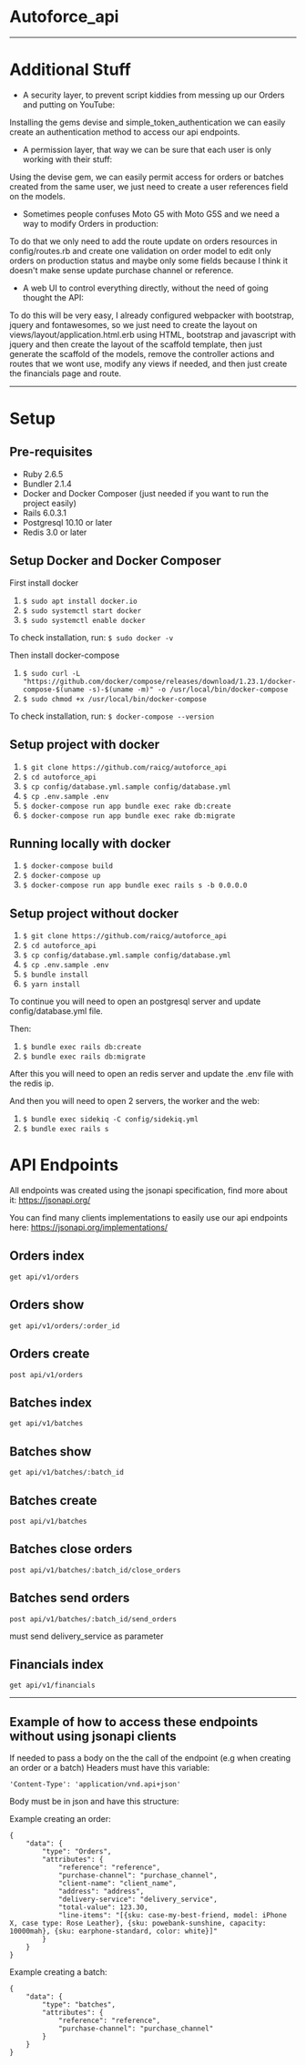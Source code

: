 
# Autoforce_api
---------------------------

# Additional Stuff
- A security layer, to prevent script kiddies from messing up our Orders and putting on YouTube:

Installing the gems devise and simple_token_authentication we can easily create an authentication method to access our api endpoints.


- A permission layer, that way we can be sure that each user is only working with their stuff:

Using the devise gem, we can easily permit access for orders or batches created from the same user, we just need to create a user references field on the models.


- Sometimes people confuses Moto G5 with Moto G5S and we need a way to modify Orders in production:

To do that we only need to add the route update on orders resources in config/routes.rb and create one validation on order model to edit only orders on production status and maybe only some fields because I think it doesn't make sense update purchase channel or reference.


- A web UI to control everything directly, without the need of going thought the API:

To do this will be very easy, I already configured webpacker with bootstrap, jquery and fontawesomes, so we just need to create the layout on views/layout/application.html.erb using HTML, bootstrap and javascript with jquery and then create the layout of the scaffold template, then just generate the scaffold of the models, remove the controller actions and routes that we wont use, modify any views if needed, and then just create the financials page and route.

---------------------------

# Setup

## Pre-requisites

* Ruby 2.6.5
* Bundler 2.1.4
* Docker and Docker Composer (just needed if you want to run the project easily)
* Rails 6.0.3.1
* Postgresql 10.10 or later
* Redis 3.0 or later

## Setup Docker and Docker Composer
First install docker
1. `$ sudo apt install docker.io`
1. `$ sudo systemctl start docker`
1. `$ sudo systemctl enable docker`

To check installation, run:
`$ sudo docker -v`

Then install docker-compose

1. `$ sudo curl -L "https://github.com/docker/compose/releases/download/1.23.1/docker-compose-$(uname -s)-$(uname -m)" -o /usr/local/bin/docker-compose`
1. `$ sudo chmod +x /usr/local/bin/docker-compose`

To check installation, run:
`$ docker-compose --version`

## Setup project with docker

1. `$ git clone https://github.com/raicg/autoforce_api`
1. `$ cd autoforce_api`
1. `$ cp config/database.yml.sample config/database.yml`
1. `$ cp .env.sample .env`
1. `$ docker-compose run app bundle exec rake db:create`
1. `$ docker-compose run app bundle exec rake db:migrate`

## Running locally with docker

1. `$ docker-compose build`
1. `$ docker-compose up`
1. `$ docker-compose run app bundle exec rails s -b 0.0.0.0`

## Setup project without docker
1. `$ git clone https://github.com/raicg/autoforce_api`
1. `$ cd autoforce_api`
1. `$ cp config/database.yml.sample config/database.yml`
1. `$ cp .env.sample .env`
1. `$ bundle install`
1. `$ yarn install`

To continue you will need to open an postgresql server and update config/database.yml file.

Then:

1. `$ bundle exec rails db:create`
1. `$ bundle exec rails db:migrate`

After this you will need to open an redis server and update the .env file with the redis ip.

And then you will need to open 2 servers, the worker and the web:

1. `$ bundle exec sidekiq -C config/sidekiq.yml`
1. `$ bundle exec rails s`

# API Endpoints

All endpoints was created using the jsonapi specification, find more about it: https://jsonapi.org/

You can find many clients implementations to easily use our api endpoints here: https://jsonapi.org/implementations/

## Orders index
`get api/v1/orders`
## Orders show
`get api/v1/orders/:order_id`
## Orders create
`post api/v1/orders`
## Batches index
`get api/v1/batches`
## Batches show
`get api/v1/batches/:batch_id`
## Batches create
`post api/v1/batches`
## Batches close orders
`post api/v1/batches/:batch_id/close_orders`
## Batches send orders
`post api/v1/batches/:batch_id/send_orders`

must send delivery_service as parameter

## Financials index
`get api/v1/financials`

---------------------------

## Example of how to access these endpoints without using jsonapi clients
If needed to pass a body on the the call of the endpoint (e.g when creating an order or a batch)
Headers must have this variable:

`'Content-Type': 'application/vnd.api+json'`

Body must be in json and have this structure:

Example creating an order:

```
{
	"data": {
		"type": "Orders",
		"attributes": {
			"reference": "reference",
			"purchase-channel": "purchase_channel",
			"client-name": "client_name",
			"address": "address",
			"delivery-service": "delivery_service",
			"total-value": 123.30,
			"line-items": "[{sku: case-my-best-friend, model: iPhone X, case type: Rose Leather}, {sku: powebank-sunshine, capacity: 10000mah}, {sku: earphone-standard, color: white}]"
		}
	}
}
```

Example creating a batch:

```
{
	"data": {
		"type": "batches",
		"attributes": {
			"reference": "reference",
			"purchase-channel": "purchase_channel"
		}
	}
}
```
